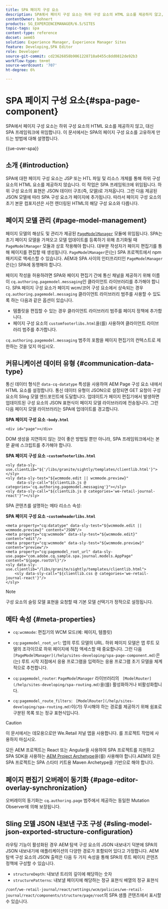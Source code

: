 ```yaml
---
title: SPA 페이지 구성 요소
description: SPA에서 페이지 구성 요소는 하위 구성 요소의 HTML 요소를 제공하지 않고, 대신 SPA 프레임워크에 위임합니다. 이 문서에서는 SPA의 페이지 구성 요소를 고유하게 만드는 방법에 대해 설명합니다.
contentOwner: bohnert
products: SG_EXPERIENCEMANAGER/6.5/SITES
topic-tags: spa
content-type: reference
docset: aem65
solution: Experience Manager, Experience Manager Sites
feature: Developing,SPA Editor
role: Developer
source-git-commit: cd23626858b9061228718a0455c8dd0812de92b3
workflow-type: tm+mt
source-wordcount: '707'
ht-degree: 6%

---
```


# SPA 페이지 구성 요소{#spa-page-component}

SPA에서 페이지 구성 요소는 하위 구성 요소의 HTML 요소를 제공하지 않고, 대신 SPA 프레임워크에 위임합니다. 이 문서에서는 SPA의 페이지 구성 요소를 고유하게 만드는 방법에 대해 설명합니다.

{{ue-over-spa}}

## 소개 {#introduction}

SPA에 대한 페이지 구성 요소는 JSP 또는 HTL 파일 및 리소스 개체를 통해 하위 구성 요소의 HTML 요소를 제공하지 않습니다. 이 작업은 SPA 프레임워크에 위임됩니다. 하위 구성 요소의 표현은 JSON 데이터 구조(즉, 모델)로 가져옵니다. 그런 다음 제공된 JSON 모델에 따라 SPA 구성 요소가 페이지에 추가됩니다. 따라서 페이지 구성 요소의 초기 본문 컴포지션은 사전 렌더링된 HTML의 해당 구성 요소와 다릅니다.

## 페이지 모델 관리 {#page-model-management}

페이지 모델의 해상도 및 관리가 제공된 [`PageModelManager`](/help/sites-developing/spa-blueprint.md#pagemodelmanager) 모듈에 위임됩니다. SPA는 초기 페이지 모델을 가져오고 모델 업데이트를 등록하기 위해 초기화될 때 `PageModelManager` 모듈과 상호 작용해야 합니다. 대부분 작성자가 페이지 편집기를 통해 페이지를 편집할 때 생성됩니다. `PageModelManager`은(는) SPA 프로젝트에서 npm 패키지로 액세스할 수 있습니다. AEM과 SPA 사이의 인터프리터인 `PageModelManager`은(는) SPA에 동행해야 합니다.

페이지 작성을 허용하려면 SPA와 페이지 편집기 간에 통신 채널을 제공하기 위해 이름이 `cq.authoring.pagemodel.messaging`인 클라이언트 라이브러리를 추가해야 합니다. SPA 페이지 구성 요소가 페이지 wcm/코어 구성 요소에서 상속되는 경우 `cq.authoring.pagemodel.messaging` 클라이언트 라이브러리 범주를 사용할 수 있도록 하는 다음과 같은 옵션이 있습니다.

* 템플릿을 편집할 수 있는 경우 클라이언트 라이브러리 범주를 페이지 정책에 추가합니다.
* 페이지 구성 요소의 `customfooterlibs.html`을(를) 사용하여 클라이언트 라이브러리 범주를 추가합니다.

`cq.authoring.pagemodel.messaging` 범주의 포함을 페이지 편집기의 컨텍스트로 제한하는 것을 잊지 마십시오.

## 커뮤니케이션 데이터 유형 {#communication-data-type}

통신 데이터 형식은 `data-cq-datatype` 특성을 사용하여 AEM Page 구성 요소 내에서 HTML 요소를 설정합니다. 통신 데이터 유형이 JSON으로 설정되면 GET 요청이 구성 요소의 Sling 모델 엔드포인트에 도달합니다. 업데이트가 페이지 편집기에서 발생하면 업데이트된 구성 요소의 JSON 표현식이 페이지 모델 라이브러리에 전송됩니다. 그런 다음 페이지 모델 라이브러리는 SPA에 업데이트를 경고합니다.

**SPA 페이지 구성 요소 -`body.html`**

```
<div id="page"></div>
```

DOM 생성을 지연하지 않는 것이 좋은 방법일 뿐만 아니라, SPA 프레임워크에서는 본문 끝에 스크립트를 추가해야 합니다.

**SPA 페이지 구성 요소 -`customfooterlibs.html`**

```
<sly data-sly-use.clientLib="${'/libs/granite/sightly/templates/clientlib.html'}"></sly>
<sly data-sly-test="${wcmmode.edit || wcmmode.preview}"
     data-sly-call="${clientLib.js @ categories='cq.authoring.pagemodel.messaging'}"></sly>
<sly data-sly-call="${clientLib.js @ categories='we-retail-journal-react'}"></sly>
```

SPA 콘텐츠를 설명하는 메타 리소스 속성:

**SPA 페이지 구성 요소 -`customheaderlibs.html`**

```
<meta property="cq:datatype" data-sly-test="${wcmmode.edit || wcmmode.preview}" content="JSON"/>
<meta property="cq:wcmmode" data-sly-test="${wcmmode.edit}" content="edit"/>
<meta property="cq:wcmmode" data-sly-test="${wcmmode.preview}" content="preview"/>
<meta property="cq:pagemodel_root_url" data-sly-use.page="com.adobe.cq.sample.spa.journal.models.AppPage" content="${page.rootUrl}"/>
<sly data-sly-use.clientlib="/libs/granite/sightly/templates/clientlib.html">
    <sly data-sly-call="${clientlib.css @ categories='we-retail-journal-react'}"/>
</sly>
```

>[!NOTE]
>
>구성 요소의 슬링 모델 표현을 요청할 때 기본 모델 선택기가 정적으로 설정됩니다.

## 메타 속성 {#meta-properties}

* `cq:wcmmode`: 편집기의 WCM 모드(예: 페이지, 템플릿)
* `cq:pagemodel_root_url`: 앱의 루트 모델의 URL. 하위 페이지 모델은 앱 루트 모델의 조각이므로 하위 페이지에 직접 액세스할 때 중요합니다. 그런 다음 ` [PageModelManager](/help/sites-developing/spa-page-component.md)`은(는) 루트 시작 지점에서 응용 프로그램을 입력하는 응용 프로그램 초기 모델을 체계적으로 추천합니다.

* `cq:pagemodel_router`: `PageModelManager` 라이브러리의 ` [ModelRouter](/help/sites-developing/spa-routing.md)`을(를) 활성화하거나 비활성화합니다.

* `cq:pagemodel_route_filters`: ` [ModelRouter](/help/sites-developing/spa-routing.md)`이(가) 무시해야 하는 경로를 제공하기 위해 쉼표로 구분된 목록 또는 정규 표현식입니다.

>[!CAUTION]
>
>이 문서에서는 데모용으로만 We.Retail 저널 앱을 사용합니다. 를 프로젝트 작업에 사용하지 마십시오.
>
>모든 AEM 프로젝트는 React 또는 Angular을 사용하여 SPA 프로젝트를 지원하고 SPA SDK을 사용하는 [AEM Project Archetype](https://experienceleague.adobe.com/docs/experience-manager-core-components/using/developing/archetype/overview.html)을(를) 사용해야 합니다.AEM의 모든 SPA 프로젝트는 SPA 스타터 키트용 Maven Archetype을 기반으로 해야 합니다.

## 페이지 편집기 오버레이 동기화 {#page-editor-overlay-synchronization}

오버레이의 동기화는 `cq.authoring.page` 범주에서 제공하는 동일한 Mutation Observer에 의해 보장됩니다.

## Sling 모델 JSON 내보낸 구조 구성 {#sling-model-json-exported-structure-configuration}

라우팅 기능이 활성화된 경우 AEM 탐색 구성 요소의 JSON 내보내기 덕분에 SPA의 JSON 내보내기에 애플리케이션의 다양한 경로가 포함되어 있다고 가정합니다. AEM 탐색 구성 요소의 JSON 출력은 다음 두 가지 속성을 통해 SPA의 루트 페이지 콘텐츠 정책에 구성할 수 있습니다.

* `structureDepth`: 내보낸 트리의 깊이에 해당하는 숫자
* `structurePatterns`: 내보낼 페이지에 해당하는 정규 표현식 배열의 정규 표현식

`/conf/we-retail-journal/react/settings/wcm/policies/we-retail-journal/react/components/structure/page/root`의 SPA 샘플 콘텐츠에서 표시할 수 있습니다.
